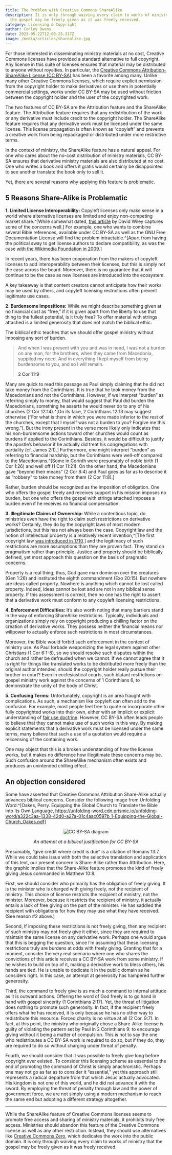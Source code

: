```yaml
---
title: The Problem with Creative Commons ShareAlike
description: It is only through waiving every claim to works of ministry that
  the gospel may be freely given as it was freely received.
category: Licensing & Copyright
author: Conley Owens
date: 2023-05-22T12:00:23.317Z
image: /media/articles/sharealike.jpg
---
```


<podcast-player id="7BNpzOmBycft0q2HpxmdkY"></podcast-player>


For those interested in disseminating ministry materials at no cost, Creative Commons licenses have provided a standard alternative to full copyright. Any license in this suite of licenses ensures that material may be distributed to anyone without royalties. In particular, the [Creative Commons Attribution-ShareAlike License (CC BY-SA)](https://creativecommons.org/licenses/by-sa/4.0/) has been a favorite among many. Unlike many other Creative Commons licenses, which require explicit permission from the copyright holder to make derivatives or use them in potentially commercial settings, works under CC BY-SA may be used without friction between the copyright holder and the user of the copyrighted work.

The two features of CC BY-SA are the Attribution feature and the ShareAlike feature. The Attribution feature requires that any redistribution of the work or any derivative must include credit to the copyright holder. The ShareAlike feature requires that any derivative work must be licensed under the same license. This license propagation is often known as “copyleft” and prevents a creative work from being repackaged or distributed under more restrictive terms.

In the context of ministry, the ShareAlike feature has a natural appeal. For one who cares about the no-cost distribution of ministry materials, CC BY-SA ensures that derivative ministry materials are also distributed at no cost. One who writes a book and offers it gratis would certainly be disappointed to see another translate the book only to sell it.

Yet, there are several reasons why applying this feature is problematic.

## 5 Reasons Share-Alike is Problematic

**1. Limited License Interoperability:** Copyleft licenses only make sense in a world where alternative licenses are limited and enjoy non-competing market share.^[While somewhat dated, [this article](https://opencontent.org/blog/archives/347) by David Wiley captures some of the concerns well.] For example, one who wants to combine several Bible references, available under CC BY-SA as well as the GNU Free Documentation License will find the problem intractable.^[Apart from having the political sway to get license authors to declare compatibility, as was the case [with the Wikimedia Foundation in 2009](https://diff.wikimedia.org/2009/05/21/wikimedia-community-approves-license-migration/).]

In recent years, there has been cooperation from the makers of copyleft licenses to add interoperability between their licenses, but this is simply not the case across the board. Moreover, there is no guarantee that it will continue to be the case as new licenses are introduced into the ecosystem.

A key takeaway is that content creators cannot anticipate how their works may be used by others, and copyleft licensing restrictions often prevent legitimate use cases.

**2. Burdensome Impositions:** While we might describe something given at no financial cost as “free,” if it is given apart from the liberty to use that thing to the fullest potential, is it truly free? To offer material with strings attached is a limited generosity that does not match the biblical ethic.

The biblical ethic teaches that we should offer gospel ministry without imposing any sort of burden.

> And when I was present with you and was in need, I was not a burden on any man, for the brothers, when they came from Macedonia, supplied my need. And in everything I kept myself from being burdensome to you, and so I will remain.
>
> **2 Cor 11:9**

Many are quick to read this passage as Paul simply claiming that he did not take money from the Corinthians. It is true that he took money from the Macedonians and not the Corinthians. However, if we interpret “burden” as referring simply to money, that would suggest that Paul *did* burden the Macedonians, something he asserts he would never do to any of his churches (2 Cor 12:14).^[On its face, 2 Cor­inth­ians 12:13 may suggest otherwise (“For what is there in which you were made inferior to the rest of the churches, except that I myself was not a burden to you? Forgive me this wrong.”). But the irony present in the verse more likely only indicates that his non-burdensome actions toward oth­er church­es would count as burdens if applied to the Cor­inth­ians. Besides, it would be difficult to justify the apostle’s behavior if he actually did treat his congregations with partiality (cf. James 2:1).] Furthermore, one might interpret “burden” as referring to financial hardship, but the Corinthians were well-off compared to the Macedonians.^[Some in Corinth were presumably of noble birth (1 Cor 1:26) and well off (1 Cor 11:21). On the other hand, the Macedonians gave “beyond their means” (2 Cor 8:4) and Paul goes as far as to describe it as “robbery” to take money from them (2 Cor 11:8).]

Rather, burden should be recognized as the imposition of obligation. One who offers the gospel freely and receives support in his mission imposes no burden, but one who offers the gospel with strings attached imposes a burden even if he receives no financial compensation.

**3. Illegitimate Claims of Ownership:** While a contentious topic, do ministries even have the right to claim such restrictions on derivative works? Certainly, they do by the copyright laws of most modern jurisdictions, but this has not always been the case. Copyright law and the notion of intellectual property is a relatively recent invention,^[The first copyright law [was introduced in 1710](https://en.wikipedia.org/wiki/Statute_of_Anne).] and the legitimacy of such restrictions are more assumptions than they are proven fact. They stand on pragmatism rather than principle. Justice and property should be biblically defined, yet most approach this question on the basis of pragmatic concerns.

Property is a real thing; thus, God gave man dominion over the creatures (Gen 1:26) and instituted the eighth commandment (Exo 20:15). But nowhere are ideas called property. Nowhere is anything which cannot be lost called property. Indeed, ideas cannot be lost and are not in any biblical sense property. If this assessment is correct, then no one has the right to assert that a derivative work must conform to any copyleft licensing restrictions.

**4. Enforcement Difficulties:** It’s also worth noting that many barriers stand in the way of enforcing ShareAlike restrictions. Typically, individuals and organizations simply rely on copyright producing a chilling factor on the creation of derivative works. They possess neither the financial means nor willpower to actually enforce such restrictions in most circumstances.

Moreover, the Bible would forbid such enforcement in the context of ministry use. As Paul forbade weaponizing the legal system against other Christians (1 Cor 6:1-8), so we should resolve such disputes within the church and rather be defrauded when we cannot. If we cannot agree that it is right for things like translated works to be distributed more freely than the original author intended, should the copyright holder really pursue their brother in court? Even in ecclesiastical courts, such blatant restrictions on gospel ministry work against the concerns of 1 Corinthians 6, to demonstrate the unity of the body of Christ.

**5. Confusing Terms:** Unfortunately, copyright is an area fraught with complications. As such, a mechanism like copyleft can often add to the confusion. For example, most people feel free to quote or incorporate other fully copyrighted works into their own, either with an implicit or explicit understanding of [fair use doctrine](https://en.wikipedia.org/wiki/Fair_use). However, CC BY-SA often leads people to believe that they cannot make use of such works in this way. By making explicit statements that a derivative work must be licensed under the same terms, many believe that such a use of a quotation would require a relicensing of the containing work.

One may object that this is a broken understanding of how the license works, but it makes no difference how illegitimate these concerns may be. Such confusion around the ShareAlike mechanism often exists and produces an unintended chilling effect.

## An objection considered

Some have asserted that Creative Commons Attribution Share-Alike actually advances biblical concerns.  Consider the following image from Unfolding Word:^[Oakes, Perry. Equipping the Global Church to Translate the Bible into Its Own Language, https://unfolding-word.cdn.prismic.io/unfolding-word/a322c3aa-1338-42d0-a27a-01c4aac0597b_1-Equipping-the-Global-Church_Oakes.pdf]

<div style='text-align: center;'>
    <img src='/media/cc-by-sa-justification.jpg' alt="CC BY-SA diagram" style='display: inline;'>
    <p><em>An attempt at a biblical justification for CC BY-SA</em></p>
</div>

Presumably, “give credit where credit is due” is a citation of Romans 13:7.  While we could take issue with both the selective translation and application of this text, our present concern is Share-Alike rather than Attribution.  Here, the graphic implies that the Share-Alike feature promotes the kind of freely giving Jesus commanded in Matthew 10:8.

First, we should consider who primarily has the obligation of freely giving.  It is the minister who is charged with giving freely, not the recipient of ministry.  This choice of license restricts the recipient of ministry, not the minister.  Moreover, because it restricts the recipient of ministry, it actually entails a lack of free giving on the part of the minister.  He has saddled the recipient with obligations for how they may use what they have received.  (See reason #2 above.)

Second, If imposing these restrictions is not freely giving, then any recipient of such ministry may not freely give it either, since they are required to maintain the same license on any derivative work.  Perhaps one would argue that this is begging the question, since I’m assuming that these licensing restrictions truly are burdens at odds with freely giving.  Granting that for a moment, consider the very real scenario where one who shares the convictions of this article receives a CC BY-SA work from some ministry.  If he wishes to build on top of it, making a derivative work to bless others, his hands are tied.  He is unable to dedicate it in the public domain as he considers right.  In this case, an attempt at generosity has hampered further generosity.

Third, the command to freely give is as much a command to internal attitude as it is outward actions.  Offering the word of God freely is to go hand in hand with gospel sincerity (1 Corinthians 2:17).  Yet, the threat of litigation does nothing to promote such generosity.  In fact, if the recipient freely offers what he has received, it is only because he has no other way to redistribute this resource.  Forced charity is no virtue at all (2 Cor. 9:7).  In fact, at this point, the ministry who originally chose a Share-Alike license is guilty of violating the pattern set by Paul in 2 Corinthians 9: to encourage giving without it being a matter of compulsion.  This is not to say the one who redistributes a CC BY-SA work is required to do so, but if they do, they are required to do so without charging under threat of penalty.

Fourth, we should consider that it was possible to freely give long before copyright ever existed.  To consider this licensing scheme as essential to the end of promoting the command of Christ is simply anachronistic.  Perhaps one may not go as far as to consider it “essential,” yet this approach still represents a radical departure from that which Jesus actually advocated.  His kingdom is not one of this world, and he did not advance it with the sword.  By employing the threat of penalty through law and the power of government force, we are not simply using a modern mechanism to reach the same end but adopting a different strategy altogether.

- - -

While the ShareAlike feature of Creative Commons licenses seems to promote free access and sharing of ministry materials, it prohibits truly free access. Ministries should abandon this feature of the Creative Commons license as well as any other restriction. Instead, they should use alternatives like [Creative Commons Zero](https://creativecommons.org/publicdomain/zero/1.0/), which dedicates the work into the public domain. It is only through waiving every claim to works of ministry that the gospel may be freely given as it was freely received.
